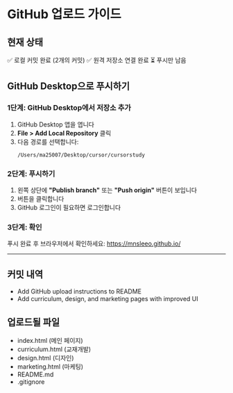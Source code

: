# GitHub 업로드 가이드

## 현재 상태
✅ 로컬 커밋 완료 (2개의 커밋)
✅ 원격 저장소 연결 완료
⏳ 푸시만 남음

## GitHub Desktop으로 푸시하기

### 1단계: GitHub Desktop에서 저장소 추가
1. GitHub Desktop 앱을 엽니다
2. **File > Add Local Repository** 클릭
3. 다음 경로를 선택합니다:
   ```
   /Users/ma25007/Desktop/cursor/cursorstudy
   ```

### 2단계: 푸시하기
1. 왼쪽 상단에 **"Publish branch"** 또는 **"Push origin"** 버튼이 보입니다
2. 버튼을 클릭합니다
3. GitHub 로그인이 필요하면 로그인합니다

### 3단계: 확인
푸시 완료 후 브라우저에서 확인하세요:
https://mnsleeo.github.io/

---

## 커밋 내역
- Add GitHub upload instructions to README
- Add curriculum, design, and marketing pages with improved UI

## 업로드될 파일
- index.html (메인 페이지)
- curriculum.html (교재개발)
- design.html (디자인)
- marketing.html (마케팅)
- README.md
- .gitignore
